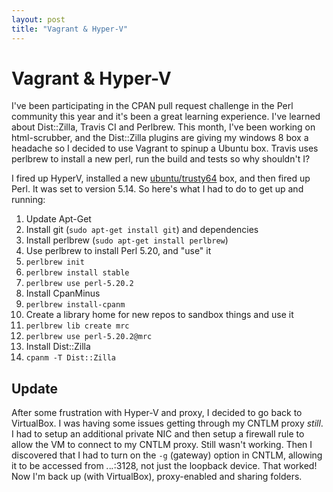 ```yaml
---
layout: post
title: "Vagrant & Hyper-V"
---
```


# Vagrant & Hyper-V
I've been participating in the CPAN pull request challenge in the Perl community this year and it's been a great learning experience. I've learned about Dist::Zilla, Travis CI and Perlbrew. This month, I've been working on html-scrubber, and the Dist::Zilla plugins are giving my windows 8 box a headache so I decided to use Vagrant to spinup a Ubuntu box. Travis uses perlbrew to install a new perl, run the build and tests so why shouldn't I? 

I fired up HyperV, installed a new [ubuntu/trusty64](https://vagrantcloud.com/ubuntu/boxes/trusty64) box, and then fired up Perl. It was set to version 5.14. So here's what I had to do to get up and running:

1. Update Apt-Get
2. Install git (`sudo apt-get install git`) and dependencies
4. Install perlbrew (`sudo apt-get install perlbrew`)
5. Use perlbrew to install Perl 5.20, and "use" it
  1. `perlbrew init`
  2. `perlbrew install stable`
  3. `perlbrew use perl-5.20.2`
6. Install CpanMinus
  1. `perlbrew install-cpanm`
7. Create a library home for new repos to sandbox things and use it 
  1. `perlbrew lib create mrc`
  2. `perlbrew use perl-5.20.2@mrc`
7. Install Dist::Zilla 
  1. `cpanm -T Dist::Zilla`

## Update
After some frustration with Hyper-V and proxy, I decided to go back to VirtualBox. I was having some issues getting through my CNTLM proxy _still_. I had to setup an additional private NIC and then setup a firewall rule to allow the VM to connect to my CNTLM proxy. Still wasn't working. Then I discovered that I had to turn on the `-g` (gateway) option in CNTLM, allowing it to be accessed from *.*.*.*:3128, not just the loopback device. That worked! Now I'm back up (with VirtualBox), proxy-enabled and sharing folders.
